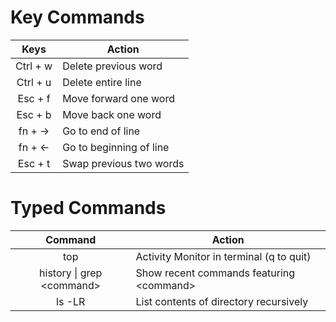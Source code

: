 # Key Commands
|   Keys   |         Action          |
|:--------:|-------------------------|
| Ctrl + w | Delete previous word    |
| Ctrl + u | Delete entire line      |
| Esc + f  | Move forward one word   |
| Esc + b  | Move back one word      |
| fn + ->  | Go to end of line       |
| fn + <-  | Go to beginning of line |
| Esc + t  | Swap previous two words |

# Typed Commands
|           Command           |                   Action                  |
|:---------------------------:|-------------------------------------------|
|            top              | Activity Monitor in terminal (q to quit)  |
| history \| grep \<command\> | Show recent commands featuring \<command\>|
|            ls -LR           | List contents of directory recursively    |
